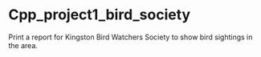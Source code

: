 # Cpp_project1_bird_society
 Print a report for Kingston Bird Watchers Society to show bird sightings in the area.
